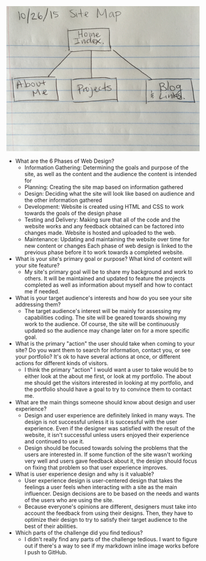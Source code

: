 ![Site Map](/week-2/imgs/site-map.jpg)

* What are the 6 Phases of Web Design?
  - Information Gathering: Determining the goals and purpose of the site, as well as the content and the audience the content is intended for
  - Planning: Creating the site map based on information gathered
  - Design: Deciding what the site will look like based on audience and the other information gathered
  - Development: Website is created using HTML and CSS to work towards the goals of the design phase
  - Testing and Delivery: Making sure that all of the code and the website works and any feedback obtained can be factored into changes made. Website is hosted and uploaded to the web.
  - Maintenance: Updating and maintaining the website over time for new content or changes
  Each phase of web design is linked to the previous phase before it to work towards a completed website.
* What is your site's primary goal or purpose? What kind of content will your site feature?
  - My site's primary goal will be to share my background and work to others. It will be maintained and updated to feature the projects completed as well as information about myself and how to contact me if needed.
* What is your target audience's interests and how do you see your site addressing them?
  - The target audience's interest will be mainly for assessing my capabilities coding. The site will be geared towards showing my work to the audience. Of course, the site will be continuously updated so the audience may change later on for a more specific goal.
* What is the primary "action" the user should take when coming to your site? Do you want them to search for information, contact you, or see your portfolio? It's ok to have several actions at once, or different actions for different kinds of visitors.
  - I think the primary "action" I would want a user to take would be to either look at the about me first, or look at my portfolio. The about me should get the visitors interested in looking at my portfolio, and the portfolio should have a goal to try to convince them to contact me.
* What are the main things someone should know about design and user experience?
  - Design and user experience are definitely linked in many ways. The design is not successful unless it is successful with the user experience. Even if the designer was satisfied with the result of the website, it isn't successful unless users enjoyed their experience and continued to use it.
  - Design should be focused towards solving the problems that the users are interested in. If some function of the site wasn't working very well and users gave feedback about it, the design should focus on fixing that problem so that user experience improves.
* What is user experience design and why is it valuable?
  - User experience design is user-centered design that takes the feelings a user feels when interacting with a site as the main influencer. Design decisions are to be based on the needs and wants of the users who are using the site.
  - Because everyone's opinions are different, designers must take into account the feedback from using their designs. Then, they have to optimize their design to try to satisfy their target audience to the best of their abilities.
* Which parts of the challenge did you find tedious?
  - I didn't really find any parts of the challenge tedious. I want to figure out if there's a way to see if my markdown inline image works before I push to GitHub.